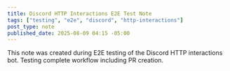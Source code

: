 ```yaml
---
title: Discord HTTP Interactions E2E Test Note
tags: ["testing", "e2e", "discord", "http-interactions"]
post_type: note
published_date: 2025-08-09 04:15 -05:00
---
```


This note was created during E2E testing of the Discord HTTP interactions bot. Testing complete workflow including PR creation.